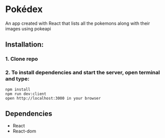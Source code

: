 # Pokédex
An app created with React that lists all the pokemons along with their images using pokeapi

## Installation:

### 1. Clone repo
### 2. To install dependencies and start the server, open terminal and type:

```
npm install
npm run dev:client
open http://localhost:3000 in your browser
```

## Dependencies
- React
- React-dom


